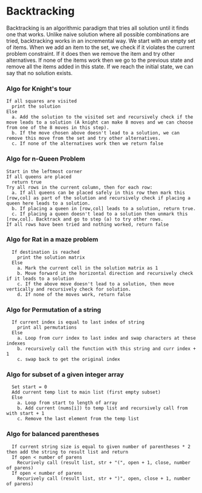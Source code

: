 # Backtracking

Backtracking is an algorithmic paradigm that tries all solution until it finds one that works. Unlike naive solution where all possible combinations are tried, backtracking works in an incremental way. We start with an empty set of items. When we add an item to the set, we check if it violates the current problem constraint. If it does then we remove the item and try other alternatives. If none of the items work then we go to the previous state and remove all the items added in this state. If we reach the initial state, we can say that no solution exists.

### Algo for Knight's tour

```pseudocode
If all squares are visited
  print the solution
Else 
  a. Add the solution to the visited set and recursively check if the move leads to a solution (A knight can make 8 moves and we can choose from one of the 8 moves in this step).
  b. If the move chosen above doesn't lead to a solution, we can remove this move from the set and try other alternatives.
  c. If none of the alternatives work then we return false
```

### Algo for n-Queen Problem

```pseudocode
Start in the leftmost corner
If all queens are placed
  return true
Try all rows in the current column, then for each row:
  a. If all queens can be placed safely in this row then mark this [row,col] as part of the solution and recursively check if placing a queen here leads to a solution.
  b. If placing a queen in [row,col] leads to a solution, return true.
  c. If placing a queen doesn't lead to a solution then unmark this [row,col]. Backtrack and go to step (a) to try other rows.
If all rows have been tried and nothing worked, return false
```

### Algo for Rat in a maze problem

```pseudocode
  If destination is reached
    print the solution matrix
  Else
    a. Mark the current cell in the solution matrix as 1
    b. Move forward in the horizontal direction and recursively check if it leads to a solution
    c. If the above move doesn't lead to a solution, then move vertically and recursively check for solution.
    d. If none of the moves work, return false
```

### Algo for Permutation of a string

```pseudocode
  If current index is equal to last index of string
    print all permutations
  Else
    a. Loop from curr index to last index and swap characters at these indexes
    b. recursively call the function with this string and curr index + 1
    c. swap back to get the original index
```

### Algo for subset of a given integer array

```pseudocode
  Set start = 0
  Add current temp list to main list (first empty subset)
  Else
    a. Loop from start to length of array
    b. Add current (nums[i]) to temp list and recursively call from with start + 1
    c. Remove the last element from the temp list
```
### Algo for balanced parentheses

```pseudocode
  If current string size is equal to given number of parentheses * 2 then add the string to result list and return
  If open < number of parens
    Recurively call (result list, str + "(", open + 1, close, number of parens)
  If open < number of parens 
    Recurively call (result list, str + ")", open, close + 1, number of parens)  
```